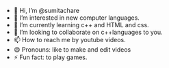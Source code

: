 - 👋 Hi, I’m @sumitachare
- 👀 I’m interested in new computer languages.
- 🌱 I’m currently learning  c++ and HTML and css.
- 💞️ I’m looking to collaborate on c++languages to you.
- 📫 How to reach me by youtube videos.
- 😄 Pronouns: like to make and edit videos
- ⚡ Fun fact: to play games.

<!---
sumitachare/sumitachare is a ✨ special ✨ repository because its `README.md` (this file) appears on your GitHub profile.
You can click the Preview link to take a look at your changes.
--->
